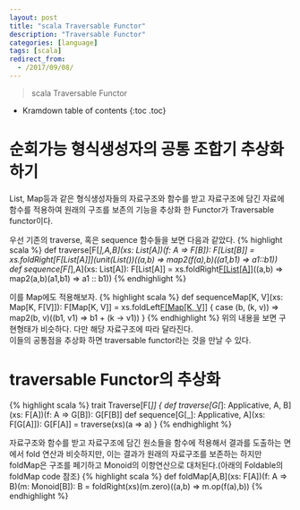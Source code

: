 ```yaml
---
layout: post
title: "scala Traversable Functor"
description: "Traversable Functor"
categories: [language]
tags: [scala]
redirect_from:
  - /2017/09/08/
---
```


> scala Traversable Functor


* Kramdown table of contents
{:toc .toc}

# 순회가능 형식생성자의 공통 조합기 추상화 하기
List, Map등과 같은 형식생성자들의 자료구조와 함수를 받고 자료구조에 담긴 자료에 함수를 적용하여 원래의 구조를 보존의 기능을 추상화 한 Functor가 Traversable functor이다.  

우선 기존의 traverse, 혹은 sequence 함수들을 보면 다음과 같았다.
{% highlight scala %}
def traverse[F[_],A,B](xs: List[A])(f: A => F[B]): F[List[B]] = 
  xs.foldRight[F[List[A]]](unit(List())((a,b) => map2(f(a),b)((a1,b1) => a1::b1))
def sequence[F[_],A](xs: List[A]): F[List[A]] = 
  xs.foldRight[F[List[A]]](unit(List()))((a,b) => map2(a,b)(a1,b1) => a1 :: b1))
{% endhighlight %}

이를 Map에도 적용해보자.
{% highlight scala %}
def sequenceMap[K, V](xs: Map[K, F[V]]): F[Map[K, V]] =
  xs.foldLeft[F[Map[K, V]]](unit(Map.empty)) {
    case (b, (k, v)) => map2(b, v)((b1, v1) => b1 + (k -> v1))
}
{% endhighlight %}
위의 내용을 보면 구현형태가 비슷하다. 다만 해당 자료구조에 따라 달라진다.  
이들의 공통점을 추상화 하면 traversable functor라는 것을 만날 수 있다.

# traversable Functor의 추상화
{% highlight scala %}
trait Traverse[F[_]] {
  def traverse[G[_]: Applicative, A, B](xs: F[A])(f: A => G[B]): G[F[B]]
  def sequence[G[_]: Applicative, A](xs: F[G[A]]): G[F[A]] = 
    traverse(xs)(a => a)
}
{% endhighlight %}

자료구조와 함수를 받고 자료구조에 담긴 원소들을 함수에 적용해서 결과를 도출하는 면에서 fold 연산과 비슷하지만, 이는 결과가 원래의 자료구조를 보존하는 하지만 foldMap은 구조를 페기하고 Monoid의 이항연산으로 대처된다.(아래의 Foldable의 foldMap code 참조)
{% highlight scala %}
def foldMap[A,B](xs: F[A])(f: A => B)(m: Monoid[B]): B = 
  foldRight(xs)(m.zero)((a,b) => m.op(f(a),b))
{% endhighlight %}



[^1]: This is a footnote.

[kramdown]: https://kramdown.gettalong.org/
[Simple Texture]: https://github.com/yizeng/jekyll-theme-simple-texture
